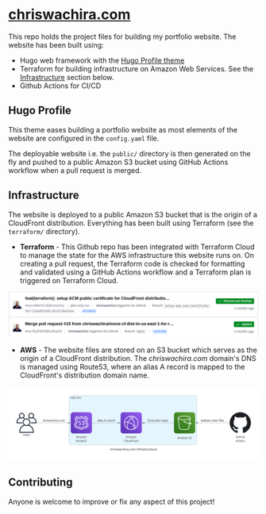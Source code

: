 # [chriswachira.com](https://chriswachira.com)

This repo holds the project files for building my portfolio website. The website has been built using:

- Hugo web framework with the [Hugo Profile theme](https://hugo-profile.netlify.app/)
- Terraform for building infrastructure on Amazon Web Services. See the [Infrastructure](#infrastructure) section below.
- Github Actions for CI/CD

## Hugo Profile
This theme eases building a portfolio website as most elements of the website are configured in the `config.yaml` file.

The deployable website i.e. the `public/` directory is then generated on the fly and pushed to a public Amazon S3 bucket using GitHub Actions workflow when a pull request is merged.

## Infrastructure
The website is deployed to a public Amazon S3 bucket that is the origin of a CloudFront distribution. Everything has been built using Terraform (see the `terraform/` directory).

* **Terraform** - This Github repo has been integrated with Terraform Cloud to manage the state for the AWS infrastructure this website runs on. On creating a pull request, the Terraform code is checked for formatting and validated using a GitHub Actions workflow and a Terraform plan is triggered on Terraform Cloud.

![Sample Terraform runs on Terraform Cloud](/assets/terraform-cloud-runs.png)

* **AWS** - The website files are stored on an S3 bucket which serves as the origin of a CloudFront distribution. The *chriswachira.com* domain's DNS is managed using Route53, where an alias A record is mapped to the CloudFront's distribution domain name.

![Website's infrastructure on AWS](/assets/infrastructure.png)

## Contributing
Anyone is welcome to improve or fix any aspect of this project!